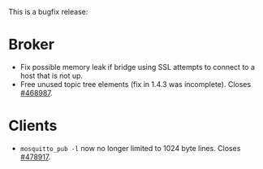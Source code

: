 <!--
.. title: Version 1.4.5 released
.. slug: version-1-4-5-released
.. date: 2015-11-09 22:00:57
.. tags:
.. category:
.. link:
.. description:
.. type: text
-->

This is a bugfix release:

# Broker

 * Fix possible memory leak if bridge using SSL attempts to connect to a host
   that is not up.
 * Free unused topic tree elements (fix in 1.4.3 was incomplete). Closes
   [#468987].

# Clients

 * `mosquitto_pub -l` now no longer limited to 1024 byte lines. Closes
   [#478917].

[#468987]: https://bugs.eclipse.org/bugs/show_bug.cgi?id=468987
[#478917]: https://bugs.eclipse.org/bugs/show_bug.cgi?id=478917
